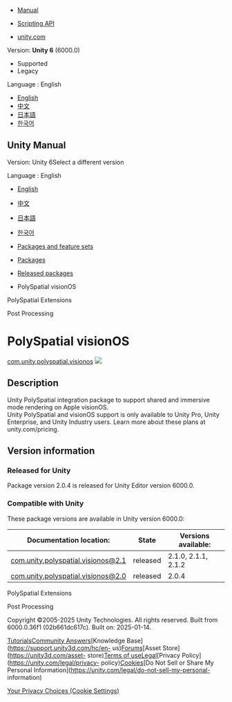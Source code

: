 [](https://docs.unity3d.com)

  * [Manual](../Manual/index.html)
  * [Scripting API](../ScriptReference/index.html)

  * [unity.com](https://unity.com/)

Version: **Unity 6** (6000.0)

  * Supported
  * Legacy

Language : English

  * [English](/Manual/com.unity.polyspatial.visionos.html)
  * [中文](/cn/current/Manual/com.unity.polyspatial.visionos.html)
  * [日本語](/ja/current/Manual/com.unity.polyspatial.visionos.html)
  * [한국어](/kr/current/Manual/com.unity.polyspatial.visionos.html)

[](https://docs.unity3d.com)

## Unity Manual

Version: Unity 6Select a different version

Language : English

  * [English](/Manual/com.unity.polyspatial.visionos.html)
  * [中文](/cn/current/Manual/com.unity.polyspatial.visionos.html)
  * [日本語](/ja/current/Manual/com.unity.polyspatial.visionos.html)
  * [한국어](/kr/current/Manual/com.unity.polyspatial.visionos.html)

  * [Packages and feature sets](PackagesList.html)
  * [Packages](Packages-all.html)
  * [Released packages](pack-safe.html)
  * PolySpatial visionOS 

[](com.unity.polyspatial.extensions.html)

PolySpatial Extensions

[](com.unity.postprocessing.html)

Post Processing

# PolySpatial visionOS

[com.unity.polyspatial.visionos](https://docs.unity3d.com/Packages/com.unity.polyspatial.visionos@2.1/manual/index.html)
![](../uploads/Main/iconRel.png)

## Description

Unity PolySpatial integration package to support shared and immersive mode
rendering on Apple visionOS.  
Unity PolySpatial and visionOS support is only available to Unity Pro, Unity
Enterprise, and Unity Industry users. Learn more about these plans at
unity.com/pricing.

## Version information

### Released for Unity

Package version 2.0.4 is released for Unity Editor version 6000.0.

### Compatible with Unity

These package versions are available in Unity version 6000.0:

**Documentation location:** | **State** | **Versions available:**  
---|---|---  
[com.unity.polyspatial.visionos@2.1](https://docs.unity3d.com/Packages/com.unity.polyspatial.visionos@2.1/manual/index.html) | released | 2.1.0, 2.1.1, 2.1.2  
[com.unity.polyspatial.visionos@2.0](https://docs.unity3d.com/Packages/com.unity.polyspatial.visionos@2.0/manual/index.html) | released | 2.0.4  
  
[](com.unity.polyspatial.extensions.html)

PolySpatial Extensions

[](com.unity.postprocessing.html)

Post Processing

Copyright ©2005-2025 Unity Technologies. All rights reserved. Built from
6000.0.36f1 (02b661dc617c). Built on: 2025-01-14.

[Tutorials](https://learn.unity.com/)[Community
Answers](https://answers.unity3d.com)[Knowledge
Base](https://support.unity3d.com/hc/en-
us)[Forums](https://forum.unity3d.com)[Asset Store](https://unity3d.com/asset-
store)[Terms of
use](https://docs.unity3d.com/Manual/TermsOfUse.html)[Legal](https://unity.com/legal)[Privacy
Policy](https://unity.com/legal/privacy-
policy)[Cookies](https://unity.com/legal/cookie-policy)[Do Not Sell or Share
My Personal Information](https://unity.com/legal/do-not-sell-my-personal-
information)

[Your Privacy Choices (Cookie Settings)](javascript:void\(0\);)

